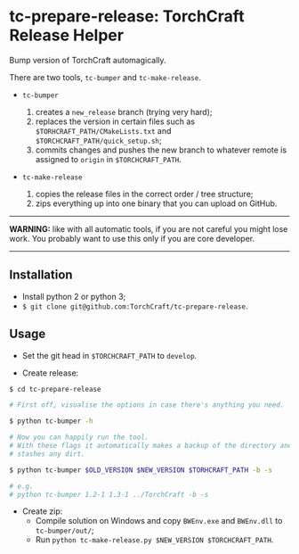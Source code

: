 # tc-prepare-release: TorchCraft Release Helper

Bump version of TorchCraft automagically.

There are two tools, `tc-bumper` and `tc-make-release`.

* `tc-bumper`

  1. creates a `new_release` branch (trying very hard);
  2. replaces the version in certain files such as
     `$TORHCRAFT_PATH/CMakeLists.txt` and `$TORCHCRAFT_PATH/quick_setup.sh`;
  3. commits changes and pushes the new branch to whatever remote is assigned
     to `origin` in `$TORCHCRAFT_PATH`.

* `tc-make-release`

  1. copies the release files in the correct order / tree structure;
  2. zips everything up into one binary that you can upload on GitHub.


---

**WARNING:** like with all automatic tools, if you are not careful you might lose
work. You probably want to use this only if you are core developer.

---


## Installation

* Install python 2 or python 3;
* `$ git clone git@github.com:TorchCraft/tc-prepare-release`.


## Usage

* Set the git head in `$TORCHCRAFT_PATH` to `develop`.

* Create release:

```bash
$ cd tc-prepare-release

# First off, visualise the options in case there's anything you need.

$ python tc-bumper -h

# Now you can happily run the tool.
# With these flags it automatically makes a backup of the directory and 
# stashes any dirt.

$ python tc-bumper $OLD_VERSION $NEW_VERSION $TORHCRAFT_PATH -b -s

# e.g.
# python tc-bumper 1.2-1 1.3-1 ../TorchCraft -b -s
```

* Create zip:
  - Compile solution on Windows and copy `BWEnv.exe` and `BWEnv.dll` to `tc-bumper/out/`;
  - Run `python tc-make-release.py $NEW_VERSION $TORCHCRAFT_PATH`.
